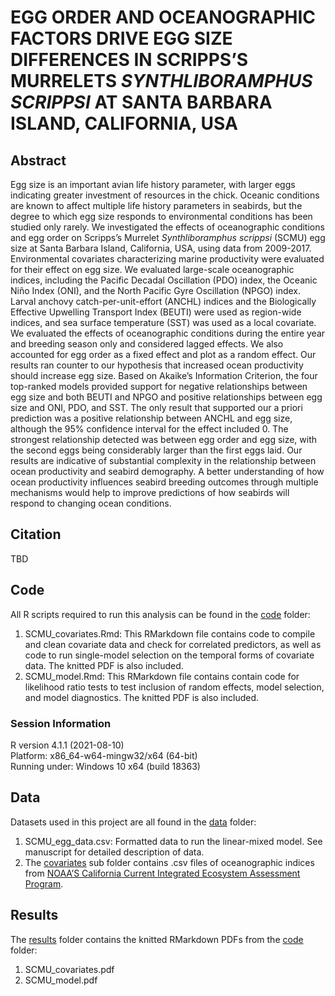 
<!-- README.md is generated from README.Rmd. Please edit that file -->

# EGG ORDER AND OCEANOGRAPHIC FACTORS DRIVE EGG SIZE DIFFERENCES IN SCRIPPS’S MURRELETS *SYNTHLIBORAMPHUS SCRIPPSI* AT SANTA BARBARA ISLAND, CALIFORNIA, USA

## Abstract

Egg size is an important avian life history parameter, with larger eggs
indicating greater investment of resources in the chick. Oceanic
conditions are known to affect multiple life history parameters in
seabirds, but the degree to which egg size responds to environmental
conditions has been studied only rarely. We investigated the effects of
oceanographic conditions and egg order on Scripps’s Murrelet
*Synthliboramphus scrippsi* (SCMU) egg size at Santa Barbara Island,
California, USA, using data from 2009-2017. Environmental covariates
characterizing marine productivity were evaluated for their effect on
egg size. We evaluated large-scale oceanographic indices, including the
Pacific Decadal Oscillation (PDO) index, the Oceanic Niño Index (ONI),
and the North Pacific Gyre Oscillation (NPGO) index. Larval anchovy
catch-per-unit-effort (ANCHL) indices and the Biologically Effective
Upwelling Transport Index (BEUTI) were used as region-wide indices, and
sea surface temperature (SST) was used as a local covariate. We
evaluated the effects of oceanographic conditions during the entire year
and breeding season only and considered lagged effects. We also
accounted for egg order as a fixed effect and plot as a random effect.
Our results ran counter to our hypothesis that increased ocean
productivity should increase egg size. Based on Akaike’s Information
Criterion, the four top-ranked models provided support for negative
relationships between egg size and both BEUTI and NPGO and positive
relationships between egg size and ONI, PDO, and SST. The only result
that supported our a priori prediction was a positive relationship
between ANCHL and egg size, although the 95% confidence interval for the
effect included 0. The strongest relationship detected was between egg
order and egg size, with the second eggs being considerably larger than
the first eggs laid. Our results are indicative of substantial
complexity in the relationship between ocean productivity and seabird
demography. A better understanding of how ocean productivity influences
seabird breeding outcomes through multiple mechanisms would help to
improve predictions of how seabirds will respond to changing ocean
conditions.

## Citation

TBD

## Code
All R scripts required to run this analysis can be found in the [code](code) folder:

1.  SCMU\_covariates.Rmd: This RMarkdown file contains code to compile
    and clean covariate data and check for correlated predictors, as
    well as code to run single-model selection on the temporal forms of
    covariate data. The knitted PDF is also included.
2.  SCMU\_model.Rmd: This RMarkdown file contains contain code for
    likelihood ratio tests to test inclusion of random effects, model
    selection, and model diagnostics. The knitted PDF is also included.
    
### Session Information
R version 4.1.1 (2021-08-10)  
Platform: x86_64-w64-mingw32/x64 (64-bit)  
Running under: Windows 10 x64 (build 18363)  

## Data

Datasets used in this project are all found in the [data](data) folder:

1.  SCMU\_egg\_data.csv: Formatted data to run the linear-mixed model.
    See manuscript for detailed description of data.
2.  The [covariates](covariates) sub folder contains .csv files of
    oceanographic indices from [NOAA’S California Current Integrated
    Ecosystem Assessment
    Program](https://www.integratedecosystemassessment.noaa.gov/regions/california-current/cc-).

## Results
The [results](results) folder contains the knitted RMarkdown PDFs from the [code](code) folder:
1.  SCMU\_covariates.pdf
2.  SCMU\_model.pdf